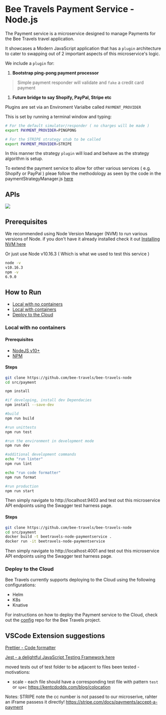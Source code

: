 # Bee Travels Payment Service - Node.js

The Payment service is a microservice designed to manage Payments for the Bee Travels travel application.  

It showcases a Modern JavaScript application that has a `plugin` architecture to cater to swapping out of 2 important aspects of this microservice's logic.

We include a `plugin` for:
1. **Bootstrap ping-pong payment processor**
> Simple payment responder will validate and `fake` a credit card payment

1. **Future bridge to say Shopify, PayPal, Stripe etc**
 
 Plugins are set via an Enviroment Varialbe  called `PAYMENT_PROVIDER`

 This is set by running a terminal window and typing:

 ```sh
# For the default simulator/responder ( no charges will be made )
 export PAYMENT_PROVIDER=PINGPONG

 # For the STRIPE strategy stub to be called
 export PAYMENT_PROVIDER=STRIPE

 ```

 In this manner the strategy `plugin` will load and behave as the strategy algorithm is setup.

 To extend the payment service to allow for other various services ( e.g. Shopify or PayPal )
pleae follow the methodology as seen by the code in the paymentStrategyManager.js [here](https://github.com/bee-travels/bee-travels-node/blob/really-the-payment-service/services/payment/src/strategies/paymentStrategyManager.js#L5-L23)



## APIs

![](readme-images/apis.jpg)

## Prerequisites
We recommended using Node Version Manager (NVM) to run various versions of Node.
if you don't have it already installed check it out [ Installing NVM here](https://github.com/nvm-sh/nvm)

Or just use Node v10.16.3 ( Which is what we used to test this service )

``` sh
node -v
v10.16.3
npm -v
6.9.0
```

## How to Run

* [Local with no containers](#local-with-no-containers)
* [Local with containers](#local-with-containers)
* [Deploy to the Cloud](#deploy-to-the-cloud)

### Local with no containers

#### Prerequisites

* [NodeJS v10+](https://nodejs.org/en/download/)
* [NPM](https://www.npmjs.com/get-npm)

#### Steps

```sh
git clone https://github.com/bee-travels/bee-travels-node
cd src/payment

npm install

#if developing, install dev Dependacies
npm install --save-dev

#build 
npm run build

#run unittests
npm run test

#run the environment in development mode
npm run dev

#additional development commands
echo "run linter"
npm run lint

echo "run code formatter"
npm run format

#run production
npm run start
```
Then simply navigate to
http://localhost:9403 and test out this microservice API endpoints using
the Swagger test harness page.


#### Steps

```sh
git clone https://github.com/bee-travels/bee-travels-node
cd src/payment
docker build -t beetravels-node-paymentservice .
docker run -it beetravels-node-paymentservice
```

Then simply navigate to
http://localhost:4001 and test out this microservice API endpoints using
the Swagger test harness page.

### Deploy to the Cloud

Bee Travels currently supports deploying to the Cloud using the following configurations:

* Helm
* K8s
* Knative

For instructions on how to deploy the Payment service to the Cloud, check out the [config](https://github.com/bee-travels/config) repo for the Bee Travels project.

## VSCode Extension suggestions

[Prettier - Code formatter](https://bit.ly/33e690e)

[Jest - a delightful JavaScript Testing Framework here](https://jestjs.io/)

moved tests out of test folder to be adjacent to files been tested - motivations:
* scale - each file should have a corresponding test file with pattern `test` or `spec`
https://kentcdodds.com/blog/colocation

Notes:
STRIPE note the cc number is not passed to our microserive, rahter an iFrame passess it 
directly! https://stripe.com/docs/payments/accept-a-payment
